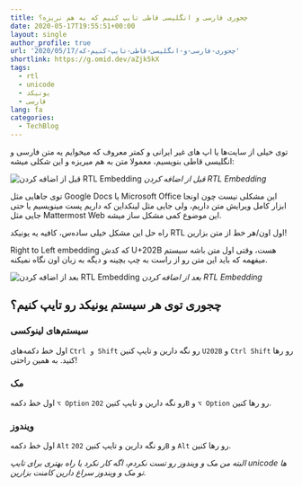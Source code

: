 ```yaml
---
title: چجوری فارسی و انگلیسی قاطی تایپ کنیم که به هم نریزه؟
date: 2020-05-17T19:55:51+00:00
layout: single
author_profile: true
url: '2020/05/17/چجوری-فارسی-و-انگلیسی-قاطی-تایپ-کنیم-که'
shortlink: https://g.omid.dev/aZjk5kX
tags:
  - rtl
  - unicode
  - یونیکد
  - فارسی
lang: fa
categories: 
  - TechBlog
---
```

توی خیلی از سایت‌ها یا اپ های غیر ایرانی و کمتر معروف که میخوایم یه متن فارسی و انگلیسی قاطی بنویسیم، معمولا متن به هم میریزه و این شکلی میشه:

![قبل از اضافه کردن RTL Embedding](/images/2020/05/Screenshot_20200517_003353.png)
*قبل از اضافه کردن RTL Embedding*

توی جاهایی مثل Google Docs یا Microsoft Office این مشکلی نیست چون اونجا ابزار کامل ویرایش متن داریم، ولی جایی مثل لینکداین که داریم پست مینویسیم یا حتی جایی مثل Mattermost Web این موضوع کمی مشکل ساز میشه.

راه حل این مشکل خیلی ساده‌س، کافیه یه یونیکد RTL اول اون/هر خط از متن بزارین!

Right to Left embedding که کدش U+202B هست، وقتی اول متن باشه سیستم میفهمه که باید این متن رو از راست به چپ بچینه و دیگه به زبان اون نگاه نمیکنه.

![بعد از اضافه کردن RTL Embedding](/images/2020/05/Screenshot_20200517_003423.png)
*بعد از اضافه کردن RTL Embedding*

## چجوری توی هر سیستم یونیکد رو تایپ کنیم؟

### سیستم‌های لینوکسی

اول خط دکمه‌های `Ctrl و Shift` رو نگه دارین و تایپ کنین `U202B` و `Ctrl Shift` رو رها کنید. به همین راحتی!

### مک

اول خط دکمه `⌥ Option` رو نگه دارین و تایپ کنین `202B` و `⌥ Option` رو رها کنین.

### ویندوز

اول خط دکمه `Alt` رو نگه دارین و تایپ کنین `202B` و `Alt` رو رها کنین.

*البته من مک و ویندوز رو تست نکردم، اگه کار نکرد یا راه بهتری برای تایپ unicode ها تو مک و ویندوز سراغ دارین کامنت بزارین.*
